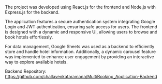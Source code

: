  The project was developed using React.js for the frontend and Node.js with Express.js for the backend.

The application features a secure authentication system integrating Google Login and JWT authentication, ensuring safe access for users. The frontend is designed with a dynamic and responsive UI, allowing users to browse and book hotels effortlessly.

For data management, Google Sheets was used as a backend to efficiently store and handle hotel information. Additionally, a dynamic carousel feature was implemented to enhance user engagement by providing an interactive way to explore available hotels.

Backend Repository: https://github.com/challavenkataramana/MultiBooking_Application-Backend
